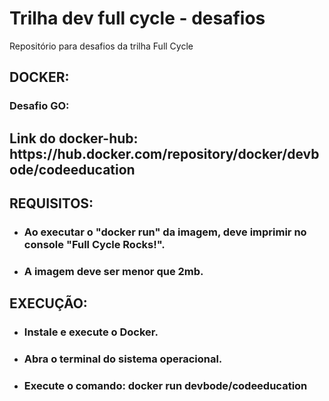 # Trilha dev full cycle - desafios
Repositório para desafios da trilha Full Cycle

<h2>DOCKER:</h2>

<h3>Desafio GO:</h3>

<h2>Link do docker-hub: https://hub.docker.com/repository/docker/devbode/codeeducation </h2>

<h2>REQUISITOS:</h2>

- <h3> Ao executar o "docker run" da imagem, deve imprimir no console "Full Cycle Rocks!".</h3>
- <h3> A imagem deve ser menor que 2mb.</h3>

<h2>EXECUÇÃO:</h2>

- <h3> Instale e execute o Docker.</h3>
- <h3> Abra o terminal do sistema operacional.</h3>
- <h3> Execute o comando: docker run devbode/codeeducation</h3>

